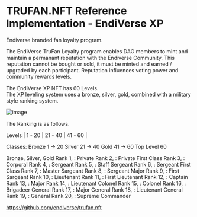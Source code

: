 # TRUFAN.NFT Reference Implementation - EndiVerse XP
Endiverse branded fan loyalty program.

The EndiVerse TruFan Loyalty program enables DAO members to mint and maintain a permanant reputation with the Endiverse Community.
This reputation cannot be bought or sold, it must be minted and earned / upgraded by each participant.
Reputation influences voting power and community rewards levels.

The EndiVerse XP NFT has 60 Levels.  
The XP leveling system uses a bronze, silver, gold, combined with a military style ranking system.

![image](https://user-images.githubusercontent.com/95392397/159097293-12327b86-0b7e-46fc-a13d-9d3cdbfee79f.png)

The Ranking is as follows.

Levels | 1 - 20 | 21 - 40 | 41 - 60 |

Classes:
Bronze 1 -> 20 
Silver 21 -> 40 
Gold 41 -> 60 
Top Level 60 

Bronze, Silver, Gold
Rank 1, : Private
Rank 2, : Private First Class
Rank 3, : Corporal
Rank 4, : Sergeant
Rank 5, : Staff Sergeant
Rank 6, : Sergeant First Class
Rank 7, : Master Sargeant
Rank 8, : Sergeant Major
Rank 9, : First Sargeant
Rank 10, : Lieutenant
Rank 11, : First Lieutenant
Rank 12, : Captain
Rank 13, : Major
Rank 14, : Lieutenant Colonel
Rank 15, : Colonel
Rank 16, : Brigadeer General
Rank 17, : Major General
Rank 18, : Lieutenant General
Rank 19, : General
Rank 20, : Supreme Commander

https://github.com/endiverse/trufan.nft
